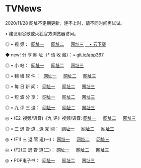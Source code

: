 # TVNews
<p>2020/11/28 网址不定期更新，连不上时，请不同时间再试试。
<p>• 建议用谷歌或火狐官方浏览器访问。
<p>◎ • 视 频： 
<a href="http://pcb.wemusiclabel.com/" target="_blank">网址一</a> 　 
<a href="http://acc.wemusiclabel.com/" target="_blank">网址二</a> 　 
<a href="http://acc.wemusiclabel.com/b.html" target="_blank">网址三</a>
<a href="https://yadi.sk/d/d0sUeAOpal3njw" target="_blank">　• 云下载 </a></p>
<p>◆ new! 分 享 网 址（* 请 收 藏）：• <a href="http://gen.wemusiclabel.com/a.html">git.io/app367</a></p>

<p>◎ • 小 站：  
<a href="http://pcb.wemusiclabel.com/f.html" target="_blank">网址一</a> 　 
<a href="http://acc.wemusiclabel.com/h.html" target="_blank">网址二</a> 　 
<a href="http://acc.wemusiclabel.com/k/" target="_blank">网址三</a></p>
<p>◎ • 翻 墙 软 件 ：  
<a href="http://pcb.wemusiclabel.com/ff/" target="_blank">网址一</a> 　 
<a href="http://acc.wemusiclabel.com/s/read/a1_nd.html" target="_blank">网址二</a> 　 
<a href="http://acc.wemusiclabel.com/ff/index.html" target="_blank">网址三</a></p>
<p>◎ • 每 日 新 闻：  
<a href="http://pcb.wemusiclabel.com/day/" target="_blank">网址一</a> 　 
<a href="http://acc.wemusiclabel.com/day/" target="_blank">网址二</a> 　 
<a href="http://acc.wemusiclabel.com/day/index.html" target="_blank">网址三</a></p>
<p>◎ • 短 波 分 享：  
<a href="http://pcb.wemusiclabel.com/h/" target="_blank">网址一</a> 　 
<a href="http://acc.wemusiclabel.com/h/" target="_blank">网址二</a> 　 
<a href="http://acc.wemusiclabel.com/h/index.html" target="_blank">网址三</a></p>
<p>◎ • 九 评.三 退：  
<a href="http://pcb.wemusiclabel.com/t/" target="_blank">网址一</a> 　 
<a href="http://acc.wemusiclabel.com/v2/index.html" target="_blank">网址二</a> 　 
<a href="http://acc.wemusiclabel.com/tt/index.html" target="_blank">网址三</a> 　</p>
<p>◎ • (E2_视频/语音)《九 评》视频/语音: 
<a href="http://acc.wemusiclabel.com/7738.html" target="_blank">网址一</a> 　 
<a href="http://acc.wemusiclabel.com/7614.html" target="_blank">网址二</a> 　 
<a href="http://acc.wemusiclabel.com/7633.html" target="_blank">网址三</a></p>
<p>◎ • 三 退 管 道...退 党 网：  
<a href="http://pcb.wemusiclabel.com/go/td1.html" target="_blank">网址一</a> 　 
<a href="http://acc.wemusiclabel.com/go/td2.html" target="_blank">网址二</a> 　 
<a href="http://acc.wemusiclabel.com/go/td3.html" target="_blank">网址三</a></p>
<p>◎ • (F1) 三 退 管 道(一)： 
<a href="http://pcb.wemusiclabel.com/dd/" target="_blank">网址一</a> 　 
<a href="http://acc.wemusiclabel.com/s/read/a1_tdx.html" target="_blank">网址二</a> 　 
<a href="http://acc.wemusiclabel.com/dd/" target="_blank">网址三</a></p>
<p>◎ • (F2)三 退 管 道(二)： 
<a href="http://acc.wemusiclabel.com/d/" target="_blank">网址一</a> 　 
<a href="http://pcb.wemusiclabel.com/d/index.html" target="_blank">网址二</a> 　 
<a href="http://acc.wemusiclabel.com/d/" target="_blank">网址三</a></p>
<p>◎ • PDF电子书：  
<a href="http://pcb.wemusiclabel.com/p/" target="_blank">网址一</a> 　 
<a href="http://acc.wemusiclabel.com/p/index.html" target="_blank">网址二</a> 　 
<a href="http://acc.wemusiclabel.com/p/" target="_blank">网址三</a></p>
